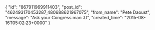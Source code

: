  {
   "id": "867911969911403",
   "post_id": "462493170453287_480688621967075",
   "from_name": "Pete Daoust",
   "message": "Ask your Congress man :D",
   "created_time": "2015-08-16T05:02:23+0000"
 }
